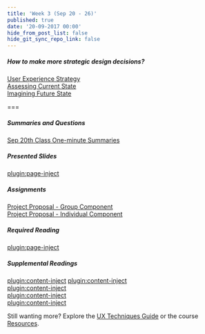 ```yaml
---
title: 'Week 3 (Sep 20 - 26)'
published: true
date: '20-09-2017 00:00'
hide_from_post_list: false
hide_git_sync_repo_link: false
---
```


##### How to make more strategic design decisions?  
[User Experience Strategy](https://www.swipe.to/9967fp?p=2rXR1F3mH)  
[Assessing Current State](https://www.swipe.to/9967fp?p=bhT4QfB2J)  
[Imagining Future State](https://www.swipe.to/9967fp?p=1Mb9rDTJS)

===

##### Summaries and Questions  
[Sep 20th Class One-minute Summaries](https://canvas.sfu.ca/courses/36662/assignments/267536)

##### Presented Slides  
[plugin:page-inject](/slide-decks/week-03)

##### Assignments
[Project Proposal - Group Component](https://canvas.sfu.ca/courses/36662/assignments/240534)  
[Project Proposal - Individual Component](https://canvas.sfu.ca/courses/36662/assignments/240533)  

##### Required Reading  
[plugin:page-inject](/required-readings/week-03)

##### Supplemental Readings  
[plugin:content-inject](/ux-techniques/how-to-make-more-strategic-design-decisions/journey-mapping)
[plugin:content-inject](/ux-techniques/what-is-usability-and-user-experience-design/problem-statements)  
[plugin:content-inject](/ux-techniques/how-to-make-more-strategic-design-decisions/design-principles-product)  
[plugin:content-inject](/ux-techniques/how-to-make-more-strategic-design-decisions/value-proposition)  
[plugin:content-inject](/ux-techniques/how-to-make-more-strategic-design-decisions/user-experience-strategy)  

Still wanting more? Explore the [UX Techniques Guide](../../ux-techniques) or the course [Resources](../../resources).
